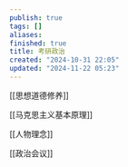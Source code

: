 ```yaml
---
publish: true
tags: []
aliases: 
finished: true
title: 考研政治
created: "2024-10-31 22:05"
updated: "2024-11-22 05:23"
---
```

[[思想道德修养]]

[[马克思主义基本原理]]

[[人物理念]]

[[政治会议]]